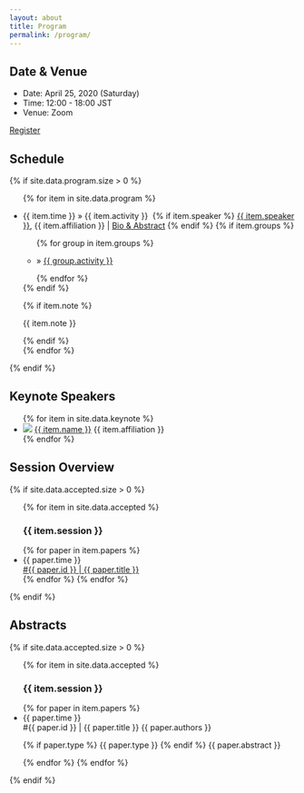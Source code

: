 ```yaml
---
layout: about
title: Program
permalink: /program/
---
```


<div class="abstract">
    <h2>Date & Venue</h2>
    <div class="abstract-overview">
        <ul class="sidebar-items program">
            <li>Date: April 25, 2020 (Saturday)</li>
            <li>Time: 12:00 - 18:00 JST</li>
            <li>Venue: Zoom</li>
        </ul>
    </div>
    <a class="cta-btn" href="https://docs.google.com/forms/d/e/1FAIpQLSdhIGUPeT72mqjApOYsphPKrvdyD_MetG8ueh-oo-x1aP32Rg/viewform" target="_blank">Register</a>
    <h2>Schedule</h2>
    {% if site.data.program.size > 0 %}
    <ul class="sidebar-items program">
        {% for item in site.data.program %}
            <li>
                <p>
                    <span class="news-date">{{ item.time }}</span> &#187; 
                    <span class="news-text">{{ item.activity }}</span>&nbsp;
                    {% if item.speaker %}
                        <a class="program-speaker" href="{{ item.website }}" target="_blank">{{ item.speaker }}</a>,
                        {{ item.affiliation }} | <a href="{{ item.link }}">Bio & Abstract</a>
                    {% endif %}
                    {% if item.groups %}
                        <ul class="sidebar-items program group">
                            {% for group in item.groups %}
                            <li>
                                <p>
                                    <!-- <span class="news-date">{{ group.time }}</span>  -->
                                    &#187; <a class="news-text" href="#{{ group.link }}">{{ group.activity }}</a>
                                </p>
                            </li>
                            {% endfor %}
                        </ul>
                    {% endif %}
                </p>
                {% if item.note %}<p class="program-note">{{ item.note }}</p>{% endif %}
            </li>
        {% endfor %}
    </ul>
    {% endif %}
    <h2>Keynote Speakers</h2>
    <div class="abstract-overview">
        <ul class="sidebar-items keynote">
            {% for item in site.data.keynote %}
                <li>
                    <img class="keynote-photo" id="{{ item.link }}" src="../{{ item.photo }}"/>
                    <a class="keynote-speaker" href="{{ item.website }}" target="_blank">{{ item.name }}</a>
                    {{ item.affiliation }}
                </li>
            {% endfor %}
        </ul>
    </div>
    <h2 id="accepted-submissions">Session Overview</h2>
    {% if site.data.accepted.size > 0 %}
    <ul class="sidebar-items program">
        {% for item in site.data.accepted %}
            <h3 id="{{ item.link }}">{{ item.session }}</h3>
            {% for paper in item.papers %}
            <li class="accepted-submission">
                <div class="accepted-time">{{ paper.time }}</div>
                <div class="accepted-details">
                    <a class="accepted-detail accepted-title" href="#{{ paper.id }}">#{{ paper.id }} | {{ paper.title }}</a>
                </div>
            </li>
            {% endfor %}
        {% endfor %}
    </ul>
    {% endif %}
    <h2 id="accepted-submissions">Abstracts</h2>
    {% if site.data.accepted.size > 0 %}
    <ul class="sidebar-items program">
        {% for item in site.data.accepted %}
            <h3>{{ item.session }}</h3>
            {% for paper in item.papers %}
            <li class="accepted-submission">
                <div class="accepted-time">{{ paper.time }}</div>
                <div class="accepted-details">
                    <span id="{{ paper.id }}" class="accepted-detail accepted-title">#{{ paper.id }} | {{ paper.title }}</span>
                    <span class="accepted-detail accepted-authors">{{ paper.authors }}</span>
                    <p class="accepted-abstract">
                        {% if paper.type %}
                        <span class="accepted-type">{{ paper.type }}</span>
                        {% endif %}
                        {{ paper.abstract }}
                    </p>
                </div>
            </li>
            {% endfor %}
        {% endfor %}
    </ul>
    {% endif %}
</div>